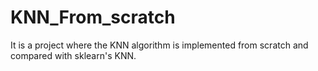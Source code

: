 # KNN_From_scratch
It is a project where the KNN algorithm is implemented from scratch and compared with sklearn's KNN.
